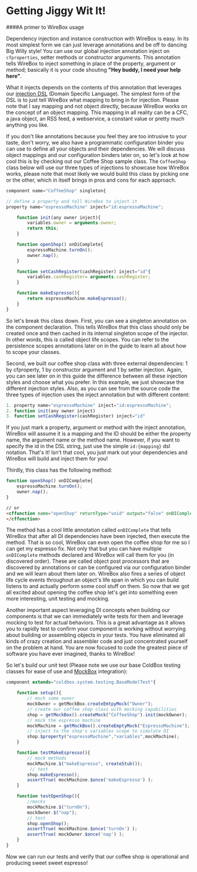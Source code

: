 # Getting Jiggy Wit It!
####A primer to WireBox usage

Dependency injection and instance construction with WireBox is easy. In its most simplest form we can just leverage annotations and be off to dancing Big Willy style! You can use our global injection annotation inject on `cfproperties`, setter methods or constructor arguments. This annotation tells WireBox to inject something in place of the property, argument or method; basically it is your code shouting **"Hey buddy, I need your help here"**.

What it injects depends on the contents of this annotation that leverages our [injection DSL](../injection_dsl/README.md) (Domain Specific Language). The simplest form of the DSL is to just tell WireBox what mapping to bring in for injection. Please note that I say mapping and not object directly, because WireBox works on the concept of an object mapping. This mapping in all reality can be a CFC, a java object, an RSS feed, a webservice, a constant value or pretty much anything you like.

If you don't like annotations because you feel they are too intrusive to your taste, don't worry, we also have a programmatic configuration binder you can use to define all your objects and their dependencies. We will discuss object mappings and our configuration binders later on, so let's look at how cool this is by checking out our Coffee Shop sample class. The `CoffeeShop` class below will use our three types of injections to showcase how WireBox works, please note that most likely we would build this class by picking one or the other, which in itself brings in pros and cons for each approach.

```javascript
component name="CoffeeShop" singleton{

// define a property and tell WireBox to inject it
property name="espressoMachine" inject="id:espressoMachine";

    function init(any owner inject){
		variables.owner = arguments.owner;
		return this;
	}

	function openShop() onDiComplete{
		espressoMachine.turnOn();
		owner.nap();
	}

	function setCashRegister(cashRegister) inject="id"{
		variables.cashRegister= arguments.cashRegister;
	}

    function makeEspresso(){
    	return espressoMachine.makeEspresso();
    }
}
```

So let's break this class down. First, you can see a singleton annotation on the component declaration. This tells WireBox that this class should only be created once and then cached in its internal singleton scope of the injector. In other words, this is called object life scopes. You can refer to the persistence scopes annotations later on in the guide to learn all about how to scope your classes.

Second, we built our coffee shop class with three external dependencies: 1 by cfproperty, 1 by constructor argument and 1 by setter injection. Again, you can see later on in this guide the difference between all these injection styles and choose what you prefer. In this example, we just showcase the different injection styles. Also, as you can see from the source code the three types of injection uses the inject annotation but with different content:

```javascript
1. property name="espressoMachine" inject="id:espressoMachine";
2. function init(any owner inject)
3. function setCashRegister(cashRegister) inject="id"
```

If you just mark a property, argument or method with the inject annotation, WireBox will assume it is a mapping and the ID should be either the property name, the argument name or the method name. However, if you want to specify the id in the DSL string, just use the simple `id:{mapping}` dsl notation. That's it! Isn't that cool, you just mark out your dependencies and WireBox will build and inject them for you!

Thirdly, this class has the following method:
```javascript
function openShop() onDIComplete{
	espressoMachine.turnOn();
	owner.nap();
}
```
```html
// or
<cffunction name="openShop" returnType="void" output="false" onDIComplete>
</cffunction>
```
The method has a cool little annotation called `onDIComplete` that tells WireBox that after all DI dependencies have been injected, then execute the method. That is so cool, WireBox can even open the coffee shop for me so I can get my espresso fix. Not only that but you can have multiple `onDIComplete` methods declared and WireBox will call them for you (in discovered order). These are called object post processors that are discovered by annotations or can be configured via our configuration binder and we will learn about them later on. WireBox also fires a series of object life cycle events throughout an object's life span in which you can build listens to and actually perform some cool stuff on them. So now that we got all excited about opening the coffee shop let's get into something even more interesting, unit testing and mocking.

Another important aspect leveraging DI concepts when building our components is that we can immediately write tests for them and leverage mocking to test for actual behaviors. This is a great advantage as it allows you to rapidly test to confirm your component is working without worrying about building or assembling objects in your tests. You have eliminated all kinds of crazy creation and assembler code and just concentrated yourself on the problem at hand. You are now focused to code the greatest piece of software you have ever imagined, thanks to WireBox!

So let's build our unit test (Please note we use our base ColdBox testing classes for ease of use and [MockBox](http://wiki.coldbox.org/wiki/MockBox.cfm) integration):

```javascript
component extends="coldbox.system.testing.BaseModelTest"{

	function setup(){
		// mock some owner
		mockOwner = getMockBox.createEmtpyMock("Owner");
    	// create our coffee shop class with mocking capabilities
		shop = getMockBox().createMock("CoffeeShop").init(mockOwner);
		// mock the espresso machine
		mockMachine = getMockBox().createEmptyMock("EspressoMachine");
		// inject to the shop's variables scope to simulate DI
        shop.$property("espressoMachine","variables",mockMachine);
	}

	function testMakeEspresso(){
		// mock methods
		mockMachine.$("makeEspresso", createStub());
		 // test
        shop.makeEspresso();
        assertTrue( mockMachine.$once('makeEspresso') );
    }

	function testOpenShop(){
		//mocks
		mockMachine.$("turnOn");
		mockOwner.$("nap");
		// test
		shop.openShop();
		assertTrue( mockMachine.$once('turnOn') );
		assertTrue( mockOwner.$once('nap') );
	}
}
```
Now we can run our tests and verify that our coffee shop is operational and producing sweet sweet espresso!

